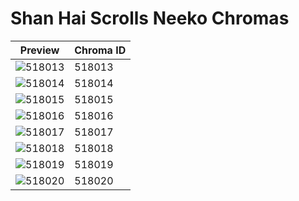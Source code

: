 # Shan Hai Scrolls Neeko Chromas

| Preview | Chroma ID |
|---------|-----------|
| ![518013](https://raw.communitydragon.org/latest/plugins/rcp-be-lol-game-data/global/default/v1/champion-chroma-images/518/518013.png) | 518013 |
| ![518014](https://raw.communitydragon.org/latest/plugins/rcp-be-lol-game-data/global/default/v1/champion-chroma-images/518/518014.png) | 518014 |
| ![518015](https://raw.communitydragon.org/latest/plugins/rcp-be-lol-game-data/global/default/v1/champion-chroma-images/518/518015.png) | 518015 |
| ![518016](https://raw.communitydragon.org/latest/plugins/rcp-be-lol-game-data/global/default/v1/champion-chroma-images/518/518016.png) | 518016 |
| ![518017](https://raw.communitydragon.org/latest/plugins/rcp-be-lol-game-data/global/default/v1/champion-chroma-images/518/518017.png) | 518017 |
| ![518018](https://raw.communitydragon.org/latest/plugins/rcp-be-lol-game-data/global/default/v1/champion-chroma-images/518/518018.png) | 518018 |
| ![518019](https://raw.communitydragon.org/latest/plugins/rcp-be-lol-game-data/global/default/v1/champion-chroma-images/518/518019.png) | 518019 |
| ![518020](https://raw.communitydragon.org/latest/plugins/rcp-be-lol-game-data/global/default/v1/champion-chroma-images/518/518020.png) | 518020 |